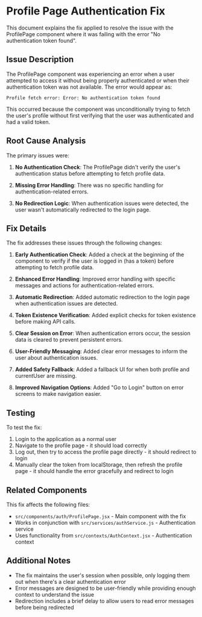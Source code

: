 # Profile Page Authentication Fix

This document explains the fix applied to resolve the issue with the ProfilePage component where it was failing with the error "No authentication token found".

## Issue Description

The ProfilePage component was experiencing an error when a user attempted to access it without being properly authenticated or when their authentication token was not available. The error would appear as:

```
Profile fetch error: Error: No authentication token found
```

This occurred because the component was unconditionally trying to fetch the user's profile without first verifying that the user was authenticated and had a valid token.

## Root Cause Analysis

The primary issues were:

1. **No Authentication Check**: The ProfilePage didn't verify the user's authentication status before attempting to fetch profile data.

2. **Missing Error Handling**: There was no specific handling for authentication-related errors.

3. **No Redirection Logic**: When authentication issues were detected, the user wasn't automatically redirected to the login page.

## Fix Details

The fix addresses these issues through the following changes:

1. **Early Authentication Check**: Added a check at the beginning of the component to verify if the user is logged in (has a token) before attempting to fetch profile data.

2. **Enhanced Error Handling**: Improved error handling with specific messages and actions for authentication-related errors.

3. **Automatic Redirection**: Added automatic redirection to the login page when authentication issues are detected.

4. **Token Existence Verification**: Added explicit checks for token existence before making API calls.

5. **Clear Session on Error**: When authentication errors occur, the session data is cleared to prevent persistent errors.

6. **User-Friendly Messaging**: Added clear error messages to inform the user about authentication issues.

7. **Added Safety Fallback**: Added a fallback UI for when both profile and currentUser are missing.

8. **Improved Navigation Options**: Added "Go to Login" button on error screens to make navigation easier.

## Testing

To test the fix:

1. Login to the application as a normal user
2. Navigate to the profile page - it should load correctly
3. Log out, then try to access the profile page directly - it should redirect to login
4. Manually clear the token from localStorage, then refresh the profile page - it should handle the error gracefully and redirect to login

## Related Components

This fix affects the following files:

- `src/components/auth/ProfilePage.jsx` - Main component with the fix
- Works in conjunction with `src/services/authService.js` - Authentication service
- Uses functionality from `src/contexts/AuthContext.jsx` - Authentication context

## Additional Notes

- The fix maintains the user's session when possible, only logging them out when there's a clear authentication error
- Error messages are designed to be user-friendly while providing enough context to understand the issue
- Redirection includes a brief delay to allow users to read error messages before being redirected